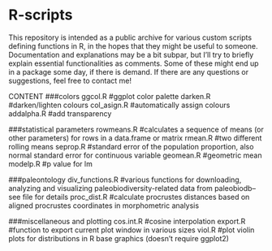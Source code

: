 # R-scripts

This repository is intended as a public archive for various custom scripts defining functions in R, in the hopes that they might be useful to someone. Documentation and explanations may be a bit subpar, but I’ll try to briefly explain essential functionalities as comments. Some of these might end up in a package some day, if there is demand. If there are any questions or suggestions, feel free to contact me!

CONTENT
###colors
ggcol.R #ggplot color palette
darken.R #darken/lighten colours
col_asign.R #automatically assign colours
addalpha.R #add transparency

###statistical parameters
rowmeans.R #calculates a sequence of means (or other parameters) for rows in a data.frame or matrix
rmean.R #two different rolling means
seprop.R #standard error of the population proportion, also normal standard error for continuous variable
geomean.R #geometric mean
modelp.R #p value for lm

###paleontology
div_functions.R #various functions for downloading, analyzing and visualizing paleobiodiversity-related data from paleobiodb– see file for details
proc_dist.R #calculate procrustes distances based on aligned procrustes coordinates in morphometric analysis

###miscellaneous and plotting
cos.int.R #cosine interpolation
export.R #function to export current plot window in various sizes
viol.R #plot violin plots for distributions in R base graphics (doesn’t require ggplot2)
